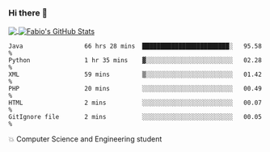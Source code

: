 ### Hi there 👋
<a href="https://github.com/fabiovincenzi/fabiovincenzi">
  <img align="center" src="https://github-readme-stats.vercel.app/api/top-langs/?username=fabiovincenzi&title_color=ffffff&text_color=c9cacc&icon_color=2bbc8a&bg_color=1d1f21&langs_count=3" />
</a>
<a href="https://github.com/fabiovincenzi/fabiovincenzi">
  <img align="center" src="https://github-readme-stats.vercel.app/api?username=fabiovincenzi&show_icons=true&line_height=27&count_private=true&title_color=ffffff&text_color=c9cacc&icon_color=2bbc8a&bg_color=1d1f21" alt="Fabio's GitHub Stats" />
</a>
<!--START_SECTION:waka-->

```text
Java                 66 hrs 28 mins  ████████████████████████░   95.58 %
Python               1 hr 35 mins    ▓░░░░░░░░░░░░░░░░░░░░░░░░   02.28 %
XML                  59 mins         ▒░░░░░░░░░░░░░░░░░░░░░░░░   01.42 %
PHP                  20 mins         ░░░░░░░░░░░░░░░░░░░░░░░░░   00.49 %
HTML                 2 mins          ░░░░░░░░░░░░░░░░░░░░░░░░░   00.07 %
GitIgnore file       2 mins          ░░░░░░░░░░░░░░░░░░░░░░░░░   00.05 %
```

<!--END_SECTION:waka-->

:boom: Computer Science and Engineering student
